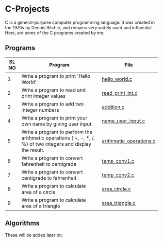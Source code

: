 # C-Projects

C is a general-purpose computer programming language.
It was created in the 1970s by Dennis Ritchie, and remains very widely used and influential.
Here, are some of the C programs created by me.

## Programs

| **SL NO** | **Program**                                                                                                    | **File**                                                 |
| --------- | -------------------------------------------------------------------------------------------------------------- | -------------------------------------------------------- |
| 1         | Write a program to print 'Hello World'                                                                         | [hello_world.c](/data/hello_world.c)                     |
| 2         | Write a program to read and print integer values                                                               | [read_print_int.c](/data/read_print_int.c)               |
| 3         | Write a program to add two integer numbers                                                                     | [addition.c](/data/addition.c)                           |
| 4         | Write a program to print your own name by giving user input                                                    | [name_user_input.c](/data/name_user_input.c)             |
| 5         | Write a program to perform the arithmetic operations ( +, -, \*, /, %) of two integers and display the result. | [arithmetic_operations.c](/data/arithmetic_operations.c) |
| 6         | Write a program to convert fahrenheit to centigrade                                                            | [temp_conv1.c](/data/temp_conv1.c)                       |
| 7         | Write a program to convert centigrade to fahrenheit                                                            | [temp_conv2.c](/data/temp_conv2.c)                       |
| 8         | Write a program to calculate area of a circle                                                                  | [area_circle.c](/data/area_circle.c)                     |
| 9         | Write a program to calculate area of a triangle                                                                | [area_triangle.c](/data/area_triangle.c)                 |

## Algorithms

These will be added later on.
